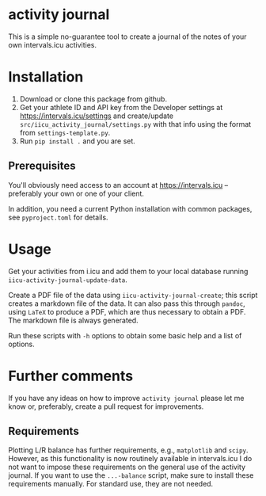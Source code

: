 # activity journal

This is a simple no-guarantee tool to create a journal of the notes of your own
intervals.icu activities.


# Installation

1. Download or clone this package from github.
2. Get your athlete ID and API key from the Developer settings at
   https://intervals.icu/settings and create/update
   `src/iicu_activity_journal/settings.py` with that info using the format from
   `settings-template.py`.
3. Run `pip install .` and you are set.

## Prerequisites

You'll obviously need access to an account at https://intervals.icu – preferably
your own or one of your client.

In addition, you need a current Python installation with common packages, see
`pyproject.toml` for details.


# Usage

Get your activities from i.icu and add them to your local database running
`iicu-activity-journal-update-data`.

Create a PDF file of the data using `iicu-activity-journal-create`; this script
creates a markdown file of the data. It can also pass this through `pandoc`,
using `LaTeX` to produce a PDF, which are thus necessary to obtain a PDF. The
markdown file is always generated.

Run these scripts with `-h` options to obtain some basic help and a list of
options.


# Further comments

If you have any ideas on how to improve `activity journal` please let me know
or, preferably, create a pull request for improvements.


## Requirements

Plotting L/R balance has further requirements, e.g., `matplotlib` and `scipy`.
However, as this functionality is now routinely available in intervals.icu I do
not want to impose these requirements on the general use of the activity
journal. If you want to use the `...-balance` script, make sure to install these
requirements manually. For standard use, they are not needed.
